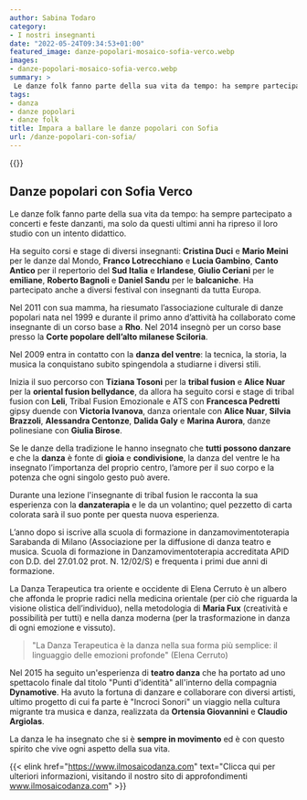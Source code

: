 ```yaml
---
author: Sabina Todaro
category:
- I nostri insegnanti
date: "2022-05-24T09:34:53+01:00"
featured_image: danze-popolari-mosaico-sofia-verco.webp
images:
- danze-popolari-mosaico-sofia-verco.webp
summary: >
 Le danze folk fanno parte della sua vita da tempo: ha sempre partecipato a concerti e feste danzanti, ma solo da questi ultimi anni ha ripreso il loro studio con un intento didattico. Ha seguito corsi e stage di diversi...
tags:
- danza
- danze popolari
- danze folk
title: Impara a ballare le danze popolari con Sofia
url: /danze-popolari-con-sofia/
---
```


<div class="w6 fr pv3">
{{<figureh src="pizzica-al-mosaico-danza.webp"
alt="Corsi di danze popolari a Milano - Loreto e Porta Romana"
caption="Corsi di danze popolari a Milano - Loreto e Porta Romana" >}}
</div>


## Danze popolari con Sofia Verco

Le danze folk fanno parte della sua vita da tempo: ha sempre partecipato a concerti e feste danzanti, ma solo da questi ultimi anni ha ripreso il loro studio con un intento didattico.

Ha seguito corsi e stage di diversi insegnanti: **Cristina Duci** e **Mario Meini** per le danze dal Mondo, **Franco Lotrecchiano** e **Lucia Gambino**, **Canto Antico** per il repertorio del **Sud Italia** e **Irlandese**, **Giulio Ceriani** per le **emiliane**, **Roberto Bagnoli** e **Daniel Sandu** per le **balcaniche**. Ha partecipato anche a diversi festival con insegnanti da tutta Europa.

Nel 2011 con sua mamma, ha riesumato l’associazione culturale di danze popolari nata nel 1999 e durante il primo anno d’attività ha collaborato come insegnante di un corso base a **Rho**. Nel 2014 insegnò per un corso base presso la **Corte popolare dell’alto milanese Sciloria**.

Nel 2009 entra in contatto con la **danza del ventre**: la tecnica, la storia, la musica la conquistano subito spingendola a studiarne i diversi stili.

Inizia il suo percorso con **Tiziana Tosoni** per la **tribal fusion** e **Alice Nuar** per la **oriental fusion bellydance**, da allora ha seguito corsi e stage di tribal fusion con **Leli**, Tribal Fusion Emozionale e ATS con **Francesca Pedretti** gipsy duende con **Victoria Ivanova**, danza orientale con **Alice Nuar**, **Silvia Brazzoli**, **Alessandra Centonze**, **Dalida Galy** e **Marina Aurora**, danze polinesiane con **Giulia Birose**.

Se le danze della tradizione le hanno insegnato che **tutti possono danzare** e che la **danza** è fonte di **gioia** e **condivisione**, la danza del ventre le ha insegnato l’importanza del proprio centro, l’amore per il suo corpo e la potenza che ogni singolo gesto può avere.

Durante una lezione l'insegnante di tribal fusion le racconta la sua esperienza con la **danzaterapia** e le da un volantino; quel pezzetto di carta colorata sarà il suo ponte per questa nuova esperienza.

L’anno dopo si iscrive alla scuola di formazione in danzamovimentoterapia Sarabanda di Milano (Associazione per la diffusione di danza teatro e musica. Scuola di formazione in Danzamovimentoterapia accreditata APID con D.D. del 27.01.02 prot. N. 12/02/S) e frequenta i primi due anni di formazione.

La Danza Terapeutica tra oriente e occidente di Elena Cerruto è un albero che affonda le proprie radici nella medicina orientale (per ciò  che riguarda la visione olistica dell’individuo), nella metodologia di **Maria Fux** (creatività e possibilità per tutti) e nella danza moderna (per la trasformazione in danza di ogni emozione e vissuto).

> "La Danza Terapeutica è la danza nella sua forma più semplice: il linguaggio delle emozioni profonde" (Elena Cerruto)

Nel 2015 ha seguito un'esperienza di **teatro danza** che ha portato ad uno spettacolo finale dal titolo "Punti d'identità" all'interno della compagnia **Dynamotive**. Ha avuto la fortuna di danzare e collaborare con diversi artisti, ultimo progetto di cui fa parte è "Incroci Sonori" un viaggio nella cultura migrante tra musica e danza, realizzata da **Ortensia Giovannini** e **Claudio Argiolas**.

La danza le ha insegnato che si è **sempre in movimento** ed è con questo spirito che vive ogni aspetto della sua vita.

{{< elink href="https://www.ilmosaicodanza.com" text="Clicca qui per ulteriori informazioni, visitando il nostro sito di approfondimenti www.ilmosaicodanza.com"  >}}